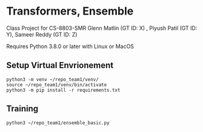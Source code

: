 # Transformers, Ensemble
Class Project for CS-8803-SMR
Glenn Matlin (GT ID: X) , Piyush Patil (GT ID: Y), Sameer Reddy (GT ID: Z)

Requires Python 3.8.0 or later with Linux or MacOS

## Setup Virtual Envrionement
```
python3 -m venv ~/repo_team1/venv/
source ~/repo_team1/venv/bin/activate
python3 -m pip install -r requirements.txt
```

## Training
```
python3 ~/repo_team1/ensemble_basic.py
```